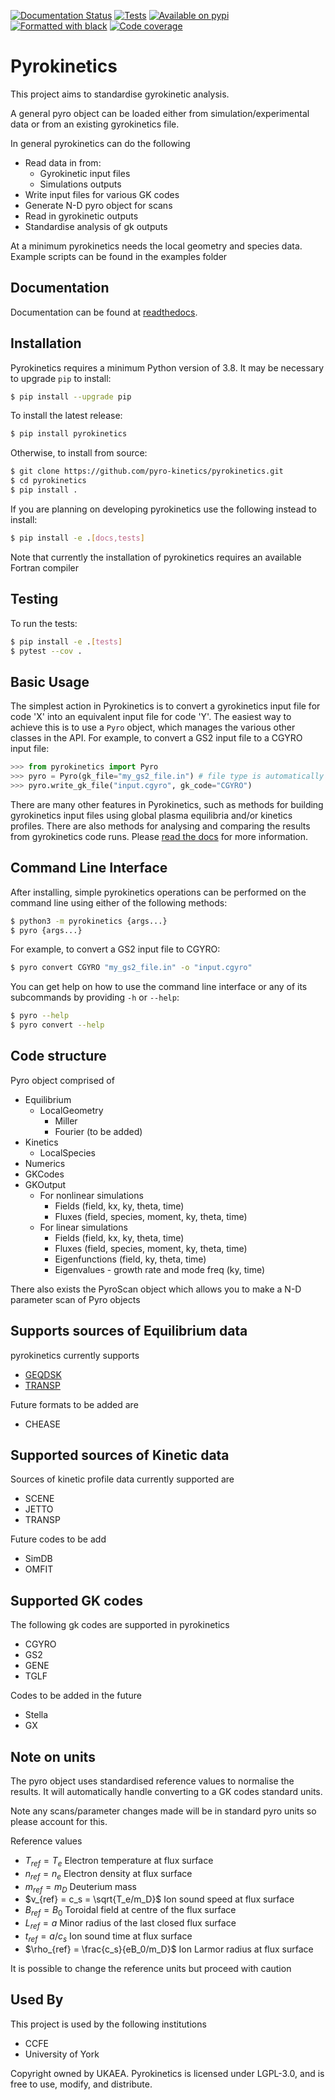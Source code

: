 [![Documentation Status](https://readthedocs.org/projects/pyrokinetics/badge/?version=latest)](https://pyrokinetics.readthedocs.io/en/latest/?badge=latest)
[![Tests](https://github.com/pyro-kinetics/pyrokinetics/workflows/tests/badge.svg?branch=unstable)](https://github.com/pyro-kinetics/pyrokinetics/actions?query=workflow%3Atests)
[![Available on pypi](https://img.shields.io/pypi/v/pyrokinetics.svg)](https://pypi.org/project/pyrokinetics/)
[![Formatted with black](https://img.shields.io/badge/code%20style-black-000000.svg)](https://github.com/python/black)
[![Code coverage](https://codecov.io/gh/pyro-kinetics/pyrokinetics/branch/unstable/graph/badge.svg)](https://codecov.io/gh/pyro-kinetics/pyrokinetics)


# Pyrokinetics

This project aims to standardise gyrokinetic analysis. 

A general pyro object can be loaded either from simulation/experimental data or from an existing gyrokinetics file. 

In general pyrokinetics can do the following

* Read data in from:
    * Gyrokinetic input files
    * Simulations outputs
* Write input files for various GK codes
* Generate N-D pyro object for scans
* Read in gyrokinetic outputs
* Standardise analysis of gk outputs

At a minimum pyrokinetics needs the local geometry and species data. Example scripts can be found in the examples folder

## Documentation

Documentation can be found at [readthedocs](https://pyrokinetics.readthedocs.io/en/latest/).

## Installation 

Pyrokinetics requires a minimum Python version of 3.8. It may be necessary to upgrade
`pip` to install:

```bash
$ pip install --upgrade pip
```

To install the latest release:

```bash
$ pip install pyrokinetics
```

Otherwise, to install from source:

```bash 
$ git clone https://github.com/pyro-kinetics/pyrokinetics.git
$ cd pyrokinetics
$ pip install .
```

If you are planning on developing pyrokinetics use the following instead to install:

```bash 
$ pip install -e .[docs,tests]
```

Note that currently the installation of pyrokinetics requires an available Fortran compiler

## Testing

To run the tests:

```bash
$ pip install -e .[tests]
$ pytest --cov .
```

## Basic Usage

The simplest action in Pyrokinetics is to convert a gyrokinetics input file for code
'X' into an equivalent input file for code 'Y'. The easiest way to achieve this is to
use a `Pyro` object, which manages the various other classes in the API. For example,
to convert a GS2 input file to a CGYRO input file:

```python
>>> from pyrokinetics import Pyro
>>> pyro = Pyro(gk_file="my_gs2_file.in") # file type is automatically inferred
>>> pyro.write_gk_file("input.cgyro", gk_code="CGYRO")
```

There are many other features in Pyrokinetics, such as methods for building gyrokinetics
input files using global plasma equilibria and/or kinetics profiles. There are also
methods for analysing and comparing the results from gyrokinetics code runs. Please
[read the docs](https://pyrokinetics.readthedocs.io/en/latest/#) for more information.

## Command Line Interface

After installing, simple pyrokinetics operations can be performed on the command line
using either of the following methods:

```bash
$ python3 -m pyrokinetics {args...}
$ pyro {args...}
```

For example, to convert a GS2 input file to CGYRO:

```bash
$ pyro convert CGYRO "my_gs2_file.in" -o "input.cgyro"
```

You can get help on how to use the command line interface or any of its subcommands
by providing `-h` or `--help`:

```bash
$ pyro --help
$ pyro convert --help
```

## Code structure 

Pyro object comprised of 

* Equilibrium
   * LocalGeometry
      * Miller
      * Fourier (to be added)
* Kinetics
   * LocalSpecies 
* Numerics
* GKCodes
* GKOutput
   * For nonlinear simulations
      * Fields (field, kx, ky, theta, time)
      * Fluxes (field, species, moment, ky, theta, time)
   * For linear simulations
      * Fields (field, kx, ky, theta, time)
      * Fluxes (field, species, moment, ky, theta, time)
      * Eigenfunctions (field, ky, theta, time)
      * Eigenvalues - growth rate and mode freq (ky, time)

There also exists the PyroScan object which allows you to make a N-D parameter scan of Pyro objects


## Supports sources of Equilibrium data
pyrokinetics currently supports
* [GEQDSK](https://w3.pppl.gov/ntcc/TORAY/G_EQDSK.pdf)
* [TRANSP](https://w3.pppl.gov/~pshare/help/body_transp_hlp.html#outfile56.html)

Future formats to be added are
* CHEASE


## Supported sources of Kinetic data

Sources of kinetic profile data currently supported are
* SCENE
* JETTO
* TRANSP

Future codes to be add 
* SimDB
* OMFIT

## Supported GK codes

The following gk codes are supported in pyrokinetics

* CGYRO
* GS2
* GENE
* TGLF

Codes to be added in the future
* Stella
* GX

## Note on units

The pyro object uses standardised reference values to normalise the results. It will automatically handle converting to a GK codes standard units.

Note any scans/parameter changes made will be in standard pyro units so please account for this.

Reference values
- $T_{ref} = T_e$ Electron temperature at flux surface
- $n_{ref} = n_e$ Electron density at flux surface
- $m_{ref} = m_D$ Deuterium mass
- $v_{ref} = c_s = \sqrt{T_e/m_D}$ Ion sound speed at flux surface
- $B_{ref} = B_0$ Toroidal field at centre of the flux surface
- $L_{ref} = a$ Minor radius of the last closed flux surface
- $t_{ref} = a/c_s$ Ion sound time at flux surface
- $\rho_{ref} = \frac{c_s}{eB_0/m_D}$ Ion Larmor radius at flux surface

It is possible to change the reference units but proceed with caution
  
## Used By

This project is used by the following institutions

- CCFE
- University of York


Copyright owned by UKAEA. Pyrokinetics is licensed under LGPL-3.0, and is free to use, modify, and distribute.
  
